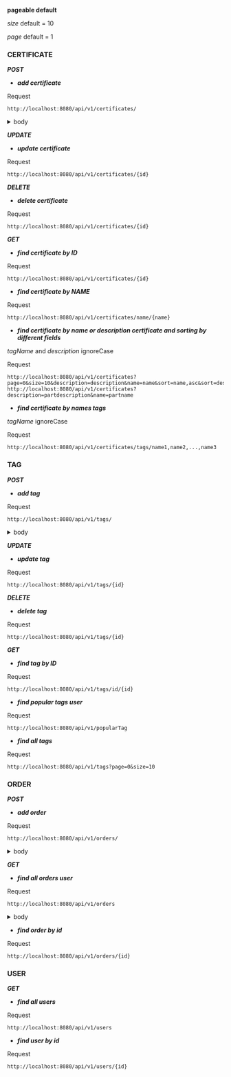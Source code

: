 
**pageable default**

*size* default = 10

*page* default = 1

### CERTIFICATE

***POST***

* ***add certificate***

Request

    http://localhost:8080/api/v1/certificates/

<details>
<summary>body</summary>

```json
{
  "name": "certificate",
  "description": "description",
  "duration": 10,
  "price": 10,
  "tags": [
    {
      "name": "tag"
    }
  ]
}
```

OR

```json
{
  "name": "certificate",
  "description": "description",
  "duration": 10,
  "price": 10
}
```

OR

```json
{
  "name": "certificate",
  "description": "description",
  "duration": 10,
  "price": 10,
  "tags": [
    {
      "name": "tag2"
    },
    {
      "id": 1,
      "name": "tag1"
    }
  ]
}
```

</details>

***UPDATE***

* ***update certificate***

Request

    http://localhost:8080/api/v1/certificates/{id}

***DELETE***

* ***delete certificate***

Request

    http://localhost:8080/api/v1/certificates/{id}

***GET***

* ***find certificate by ID***

Request

    http://localhost:8080/api/v1/certificates/{id}

* ***find certificate by NAME***

Request

    http://localhost:8080/api/v1/certificates/name/{name}

* ***find certificate by name or description certificate and sorting by different fields***

*tagName* and *description* ignoreCase

Request

    http://localhost:8080/api/v1/certificates?page=0&size=10&description=description&name=name&sort=name,asc&sort=description,desc
    http://localhost:8080/api/v1/certificates?description=partdescription&name=partname

* ***find certificate by names tags***

*tagName* ignoreCase

Request

    http://localhost:8080/api/v1/certificates/tags/name1,name2,...,name3

### TAG

***POST***

* ***add tag***

Request

    http://localhost:8080/api/v1/tags/

<details>
<summary>body</summary>

```json
{
  "name": "tag_name"
}
```

</details>

***UPDATE***

* ***update tag***

Request

    http://localhost:8080/api/v1/tags/{id}

***DELETE***

* ***delete tag***

Request

    http://localhost:8080/api/v1/tags/{id}

***GET***

* ***find tag by ID***

Request

    http://localhost:8080/api/v1/tags/id/{id}

* ***find popular tags user***

Request

    http://localhost:8080/api/v1/popularTag

* ***find all tags***

Request

    http://localhost:8080/api/v1/tags?page=0&size=10

### ORDER

***POST***

* ***add order***

Request

    http://localhost:8080/api/v1/orders/

<details>
<summary>body</summary>

```json
{
  "certificate": {
    "id": 1,
    "name": "name"
  },
  "user": {
    "username": "username"
  }
}
```

</details>

***GET***

* ***find all orders user***

Request

    http://localhost:8080/api/v1/orders

<details>
<summary>body</summary>

```json
{
  "id": 1,
  "first_name": "first_name",
  "second_name": "second_name",
  "username": "username"
}
```

</details>

* ***find order by id***

Request

    http://localhost:8080/api/v1/orders/{id}

### USER

***GET***

* ***find all users***

Request

    http://localhost:8080/api/v1/users

* ***find user by id***

Request

    http://localhost:8080/api/v1/users/{id}
